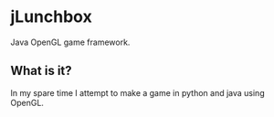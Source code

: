 # jLunchbox
Java OpenGL game framework.

## What is it?
In my spare time I attempt to make a game in python and java using OpenGL.
